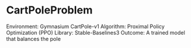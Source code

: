 # CartPoleProblem
Environment: Gymnasium CartPole-v1​  Algorithm: Proximal Policy Optimization (PPO)​  Library: Stable-Baselines3​  Outcome: A trained model that balances the pole​
